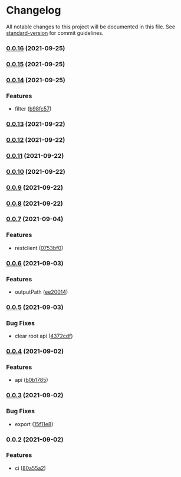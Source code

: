 # Changelog

All notable changes to this project will be documented in this file. See [standard-version](https://github.com/conventional-changelog/standard-version) for commit guidelines.

### [0.0.16](https://github.com/Saber2pr/nest-swagger-md/compare/v0.0.15...v0.0.16) (2021-09-25)

### [0.0.15](https://github.com/Saber2pr/nest-swagger-md/compare/v0.0.14...v0.0.15) (2021-09-25)

### [0.0.14](https://github.com/Saber2pr/nest-swagger-md/compare/v0.0.13...v0.0.14) (2021-09-25)


### Features

* filter ([b98fc57](https://github.com/Saber2pr/nest-swagger-md/commit/b98fc571f659b51d3d8dbdafc5a8f1e4f1339bf6))

### [0.0.13](https://github.com/Saber2pr/nest-swagger-md/compare/v0.0.12...v0.0.13) (2021-09-22)

### [0.0.12](https://github.com/Saber2pr/nest-swagger-md/compare/v0.0.11...v0.0.12) (2021-09-22)

### [0.0.11](https://github.com/Saber2pr/nest-swagger-md/compare/v0.0.10...v0.0.11) (2021-09-22)

### [0.0.10](https://github.com/Saber2pr/nest-swagger-md/compare/v0.0.9...v0.0.10) (2021-09-22)

### [0.0.9](https://github.com/Saber2pr/nest-swagger-md/compare/v0.0.8...v0.0.9) (2021-09-22)

### [0.0.8](https://github.com/Saber2pr/nest-swagger-md/compare/v0.0.7...v0.0.8) (2021-09-22)

### [0.0.7](https://github.com/Saber2pr/nest-swagger-md/compare/v0.0.6...v0.0.7) (2021-09-04)


### Features

* restclient ([0753bf0](https://github.com/Saber2pr/nest-swagger-md/commit/0753bf0a9abd312d9c31dcd93cc9a35da3e53c8d))

### [0.0.6](https://github.com/Saber2pr/nest-swagger-md/compare/v0.0.5...v0.0.6) (2021-09-03)


### Features

* outputPath ([ee20014](https://github.com/Saber2pr/nest-swagger-md/commit/ee20014a5c4f32d02765ebcd6f6ba5ae7f45b618))

### [0.0.5](https://github.com/Saber2pr/nest-swagger-md/compare/v0.0.4...v0.0.5) (2021-09-03)


### Bug Fixes

* clear root api ([4372cdf](https://github.com/Saber2pr/nest-swagger-md/commit/4372cdf468a15d09902ff5c20edfeac85ea7bdf0))

### [0.0.4](https://github.com/Saber2pr/nest-swagger-md/compare/v0.0.3...v0.0.4) (2021-09-02)


### Features

* api ([b0b1785](https://github.com/Saber2pr/nest-swagger-md/commit/b0b17856bcf12863ed64314f54e847f22987bb69))

### [0.0.3](https://github.com/Saber2pr/nest-swagger-md/compare/v0.0.2...v0.0.3) (2021-09-02)


### Bug Fixes

* export ([15f11e8](https://github.com/Saber2pr/nest-swagger-md/commit/15f11e82916d5f98bb6f91526245423aad0f4258))

### 0.0.2 (2021-09-02)


### Features

* ci ([80a55a2](https://github.com/Saber2pr/nest-swagger-md/commit/80a55a2c5b122e4aad76bf9f7bddeaff3bd4dfa1))
